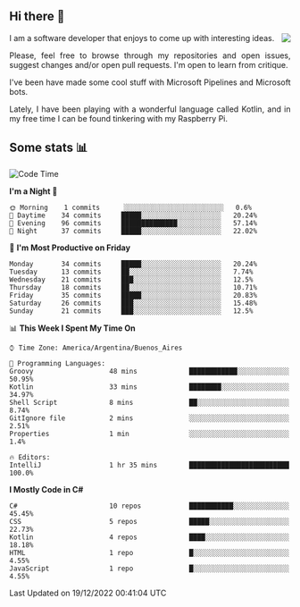 ## Hi there :slightly_smiling_face:

<img src="https://github-readme-stats.vercel.app/api?username=victorgrycuk&show_icons=true&count_private=true&title_color=F7941E&icon_color=F7941E" align="right">

<p align="justify">
I am a software developer that enjoys to come up with interesting ideas.
<p/>

<p align= "justify">
Please, feel free to browse through my repositories and open issues, suggest changes and/or open pull requests. I'm open to learn from critique.
<p/>


<p align= "justify">
I've been have made some cool stuff with Microsoft Pipelines and Microsoft bots.
<p/>

<p align= "justify">
Lately, I have been playing with a wonderful language called Kotlin, and in my free time I can be found tinkering with my Raspberry Pi.
<p/>

## Some stats :bar_chart:
<!--START_SECTION:waka-->
![Code Time](http://img.shields.io/badge/Code%20Time-1%2C248%20hrs%2047%20mins-blue)

**I'm a Night 🦉** 

```text
🌞 Morning    1 commits      ░░░░░░░░░░░░░░░░░░░░░░░░░   0.6% 
🌆 Daytime    34 commits     █████░░░░░░░░░░░░░░░░░░░░   20.24% 
🌃 Evening    96 commits     ██████████████░░░░░░░░░░░   57.14% 
🌙 Night      37 commits     █████░░░░░░░░░░░░░░░░░░░░   22.02%

```
📅 **I'm Most Productive on Friday** 

```text
Monday       34 commits     █████░░░░░░░░░░░░░░░░░░░░   20.24% 
Tuesday      13 commits     ██░░░░░░░░░░░░░░░░░░░░░░░   7.74% 
Wednesday    21 commits     ███░░░░░░░░░░░░░░░░░░░░░░   12.5% 
Thursday     18 commits     ██░░░░░░░░░░░░░░░░░░░░░░░   10.71% 
Friday       35 commits     █████░░░░░░░░░░░░░░░░░░░░   20.83% 
Saturday     26 commits     ███░░░░░░░░░░░░░░░░░░░░░░   15.48% 
Sunday       21 commits     ███░░░░░░░░░░░░░░░░░░░░░░   12.5%

```


📊 **This Week I Spent My Time On** 

```text
⌚︎ Time Zone: America/Argentina/Buenos_Aires

💬 Programming Languages: 
Groovy                   48 mins             ████████████░░░░░░░░░░░░░   50.95% 
Kotlin                   33 mins             ████████░░░░░░░░░░░░░░░░░   34.97% 
Shell Script             8 mins              ██░░░░░░░░░░░░░░░░░░░░░░░   8.74% 
GitIgnore file           2 mins              ░░░░░░░░░░░░░░░░░░░░░░░░░   2.51% 
Properties               1 min               ░░░░░░░░░░░░░░░░░░░░░░░░░   1.4%

🔥 Editors: 
IntelliJ                 1 hr 35 mins        █████████████████████████   100.0%

```

**I Mostly Code in C#** 

```text
C#                       10 repos            ███████████░░░░░░░░░░░░░░   45.45% 
CSS                      5 repos             █████░░░░░░░░░░░░░░░░░░░░   22.73% 
Kotlin                   4 repos             ████░░░░░░░░░░░░░░░░░░░░░   18.18% 
HTML                     1 repo              █░░░░░░░░░░░░░░░░░░░░░░░░   4.55% 
JavaScript               1 repo              █░░░░░░░░░░░░░░░░░░░░░░░░   4.55%

```



 Last Updated on 19/12/2022 00:41:04 UTC
<!--END_SECTION:waka-->
